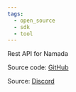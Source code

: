 ```yaml
---
tags:
  - open_source
  - sdk
  - tool
---
```

Rest API for Namada

Source code:  [GitHub](https://github.com/dimiandre/namada-rest)

Source: [Discord](https://discord.com/channels/833618405537218590/1193958565531103272/1210594525584556032)